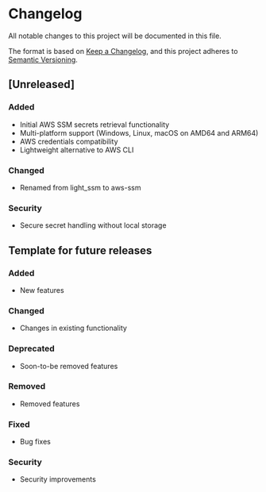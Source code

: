 # Changelog

All notable changes to this project will be documented in this file.

The format is based on [Keep a Changelog](https://keepachangelog.com/en/1.0.0/),
and this project adheres to [Semantic Versioning](https://semver.org/spec/v2.0.0.html).

## [Unreleased]

### Added
- Initial AWS SSM secrets retrieval functionality
- Multi-platform support (Windows, Linux, macOS on AMD64 and ARM64)
- AWS credentials compatibility
- Lightweight alternative to AWS CLI

### Changed
- Renamed from light_ssm to aws-ssm

### Security
- Secure secret handling without local storage

## Template for future releases

### Added
- New features

### Changed
- Changes in existing functionality

### Deprecated
- Soon-to-be removed features

### Removed
- Removed features

### Fixed
- Bug fixes

### Security
- Security improvements